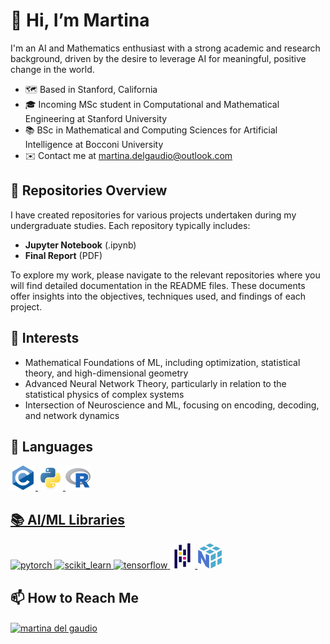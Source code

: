 # 👋 Hi, I’m Martina

I'm an AI and Mathematics enthusiast with a strong academic and research background, driven by the desire to leverage AI for meaningful, positive change in the world.

- 🗺️ Based in Stanford, California
- 🎓 Incoming MSc student in Computational and Mathematical Engineering at Stanford University
- 📚 BSc in Mathematical and Computing Sciences for Artificial Intelligence at Bocconi University
- ✉️ Contact me at martina.delgaudio@outlook.com

## 📂 Repositories Overview
I have created repositories for various projects undertaken during my undergraduate studies. Each repository typically includes:
- **Jupyter Notebook** (.ipynb)
- **Final Report** (PDF)

To explore my work, please navigate to the relevant repositories where you will find detailed documentation in the README files. These documents offer insights into the objectives, techniques used, and findings of each project.
 
## 👀 Interests
- Mathematical Foundations of ML, including optimization, statistical theory, and high-dimensional geometry
- Advanced Neural Network Theory, particularly in relation to the statistical physics of complex systems
- Intersection of Neuroscience and ML, focusing on encoding, decoding, and network dynamics

## 🔧 Languages
<p align="left"> <a href="https://www.cprogramming.com/" target="_blank" rel="noreferrer"> <img src="https://raw.githubusercontent.com/devicons/devicon/master/icons/c/c-original.svg" alt="c" width="40" height="40"/> </a> <a href="https://www.python.org" target="_blank" rel="noreferrer"> <img src="https://raw.githubusercontent.com/devicons/devicon/master/icons/python/python-original.svg" alt="python" width="40" height="40"/> </a> <a href="https://www.r-project.org" target="_blank" rel="noreferrer"> <img src="https://raw.githubusercontent.com/devicons/devicon/master/icons/r/r-original.svg" alt="R" width="40" height="40"/> </p>

## 📚 AI/ML Libraries
<p align="left"> </a> <a href="https://pytorch.org/" target="_blank" rel="noreferrer"> <img src="https://www.vectorlogo.zone/logos/pytorch/pytorch-icon.svg" alt="pytorch" width="40" height="40"/> </a> <a href="https://scikit-learn.org/" target="_blank" rel="noreferrer"> <img src="https://upload.wikimedia.org/wikipedia/commons/0/05/Scikit_learn_logo_small.svg" alt="scikit_learn" width="40" height="40"/> </a> <a href="https://www.tensorflow.org" target="_blank" rel="noreferrer"> <img src="https://www.vectorlogo.zone/logos/tensorflow/tensorflow-icon.svg" alt="tensorflow" width="40" height="40"/> </a> <a href="https://pandas.pydata.org/" target="_blank" rel="noreferrer">
        <img src="https://raw.githubusercontent.com/devicons/devicon/2ae2a900d2f041da66e950e4d48052658d850630/icons/pandas/pandas-original.svg" alt="pandas" width="40" height="40"/>
    </a>
    <a href="https://numpy.org/" target="_blank" rel="noreferrer">
        <img src="https://raw.githubusercontent.com/devicons/devicon/master/icons/numpy/numpy-original.svg" alt="numpy" width="40" height="40"/>
    </a></p>

## 📫 How to Reach Me

<p align="left">
<a href="https://www.linkedin.com/in/martina-del-gaudio-04b163220/" target="blank"><img align="center" src="https://raw.githubusercontent.com/rahuldkjain/github-profile-readme-generator/master/src/images/icons/Social/linked-in-alt.svg" alt="martina del gaudio" height="30" width="40" /></a>
</p>

 



<!--

## 💡 Notable Projects
- 🧬 **Hypoxia-Driven Genomic Analysis**
- 
  - Developed ML models predicting breast cancer predisposition with 98% accuracy.
  - Published machine learning research at Bocconi's AI Lab.
- 👐  **Deep Learning for Sign Language Translation**
  
  - Implemented and fine-tuned models for Word Level American Sign Language (WLASL) translation.
  - Analyzed 21,000 videos to enhance translation accuracy.
- 🧠 **Optimal Visual Inputs for Cortical Neurons**
  
  - Developed a CNN-based approach to study mice visual cortex neuronal response and extract Most Excitatory Inputs (MEI).
  - Achieved a maximum of 62% accuracy in predicting spike responses.
**MartinaDelGaudio/MartinaDelGaudio** is a ✨ _special_ ✨ repository because its `README.md` (this file) appears on your GitHub profile.

Here are some ideas to get you started:

- 🔭 I’m currently working on ...
- 🌱 I’m currently learning ...
- 👯 I’m looking to collaborate on ...
- 🤔 I’m looking for help with ...
- 💬 Ask me about ...
- 📫 How to reach me: ...
- 😄 Pronouns: ...
- ⚡ Fun fact: ...
-->
